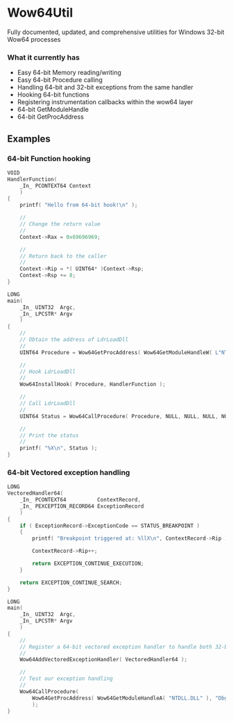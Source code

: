 # Wow64Util
Fully documented, updated, and comprehensive utilities for Windows 32-bit Wow64 processes

### What it currently has
* Easy 64-bit Memory reading/writing
* Easy 64-bit Procedure calling
* Handling 64-bit and 32-bit exceptions from the same handler
* Hooking 64-bit functions
* Registering instrumentation callbacks within the wow64 layer
* 64-bit GetModuleHandle
* 64-bit GetProcAddress

## Examples
### 64-bit Function hooking
```cpp
VOID
HandlerFunction( 
	_In_ PCONTEXT64 Context 
	)
{
	printf( "Hello from 64-bit hook!\n" );

	//
	// Change the return value
	//
	Context->Rax = 0x69696969;

	//
	// Return back to the caller
	//
	Context->Rip = *( UINT64* )Context->Rsp;
	Context->Rsp += 8;
}

LONG
main( 
	_In_ UINT32  Argc, 
	_In_ LPCSTR* Argv 
	)
{
	//
	// Obtain the address of LdrLoadDll
	//
	UINT64 Procedure = Wow64GetProcAddress( Wow64GetModuleHandleW( L"NTDLL.DLL" ), "LdrLoadDll" );

	//
	// Hook LdrLoadDll
	//
	Wow64InstallHook( Procedure, HandlerFunction );

	//
	// Call LdrLoadDll
	//
	UINT64 Status = Wow64CallProcedure( Procedure, NULL, NULL, NULL, NULL );

	//
	// Print the status
	//
	printf( "%X\n", Status );
}
```
### 64-bit Vectored exception handling
```cpp
LONG
VectoredHandler64( 
	_In_ PCONTEXT64          ContextRecord,
	_In_ PEXCEPTION_RECORD64 ExceptionRecord 
	)
{
	if ( ExceptionRecord->ExceptionCode == STATUS_BREAKPOINT )
	{
		printf( "Breakpoint triggered at: %llX\n", ContextRecord->Rip );

		ContextRecord->Rip++;

		return EXCEPTION_CONTINUE_EXECUTION;
	}

	return EXCEPTION_CONTINUE_SEARCH;
}

LONG
main( 
	_In_ UINT32  Argc, 
	_In_ LPCSTR* Argv 
	)
{
	//
	// Register a 64-bit vectored exception handler to handle both 32-bit and 64-bit exceptions
	//
	Wow64AddVectoredExceptionHandler( VectoredHandler64 );

	//
	// Test our exception handling
	//
	Wow64CallProcedure( 
		Wow64GetProcAddress( Wow64GetModuleHandleA( "NTDLL.DLL" ), "DbgBreakPoint" ) 
		);
}
```

